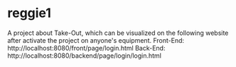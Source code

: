 # reggie1
A project about Take-Out, which can be visualized on the following website after activate the project on anyone's equipment.
Front-End: http://localhost:8080/front/page/login.html
Back-End: http://localhost:8080/backend/page/login/login.html
